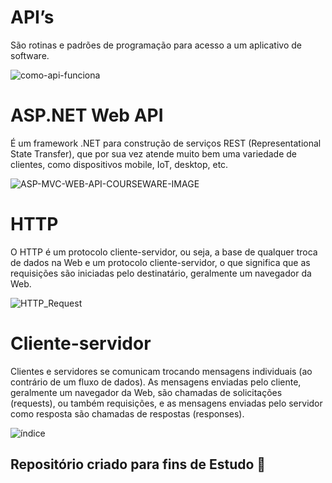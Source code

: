 
<h1> API’s </h1> 
São rotinas e padrões de programação para acesso a um aplicativo de software.

![como-api-funciona](https://user-images.githubusercontent.com/72419533/155140773-9045a689-bd0e-4c2d-b0b6-b08af5c43e8b.jpg)

<h1> ASP.NET Web API </h1>
É um framework .NET para construção de serviços REST (Representational State Transfer), que por sua vez atende muito bem uma variedade de clientes, como dispositivos mobile, IoT, desktop, etc.

![ASP-MVC-WEB-API-COURSEWARE-IMAGE](https://user-images.githubusercontent.com/72419533/155141187-ea7e7918-ae15-4b68-bfef-75f6a22868a6.jpg)


<h1> HTTP </h1>

O HTTP é um protocolo cliente-servidor, ou seja, a base de qualquer troca de dados na Web e um protocolo cliente-servidor, o que significa que as requisições são iniciadas pelo destinatário, geralmente um navegador da Web.

![HTTP_Request](https://user-images.githubusercontent.com/72419533/155140789-1de3c8a0-c79f-49fb-9843-d08891486ef3.png)

<h1> Cliente-servidor </h1>

Clientes e servidores se comunicam trocando mensagens individuais (ao contrário de um fluxo de dados). As mensagens enviadas pelo cliente, geralmente um navegador da Web, são chamadas de solicitações (requests), ou também requisições, e as mensagens enviadas pelo servidor como resposta são chamadas de respostas (responses).

![índice](https://user-images.githubusercontent.com/72419533/155140895-9fd91d4f-ffe8-43dd-876d-52804619eb8e.png)


## Repositório criado para fins de Estudo 📒
